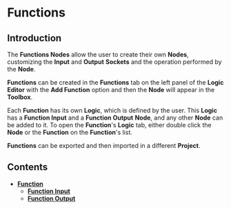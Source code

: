 # Functions

## Introduction

The **Functions Nodes** allow the user to create their own **Nodes**, customizing the **Input** and **Output** **Sockets** and the operation performed by the **Node**.

**Functions** can be created in the **Functions** tab on the left panel of the **Logic Editor** with the **Add Function** option and then the **Node** will appear in the **Toolbox**.

Each **Function** has its own **Logic**, which is defined by the user. This **Logic** has a **Function Input** and a **Function Output** **Node**, and any other **Node** can be added to it. To open the **Function**'s **Logic** tab, either double click the **Node** or the **Function** on the **Function**'s list.

**Functions** can be exported and then imported in a different **Project**.

## Contents

* [**Function**](function/)
  * [**Function Input**](function/function-input.md)
  * [**Function Output**](function/function-output.md)

